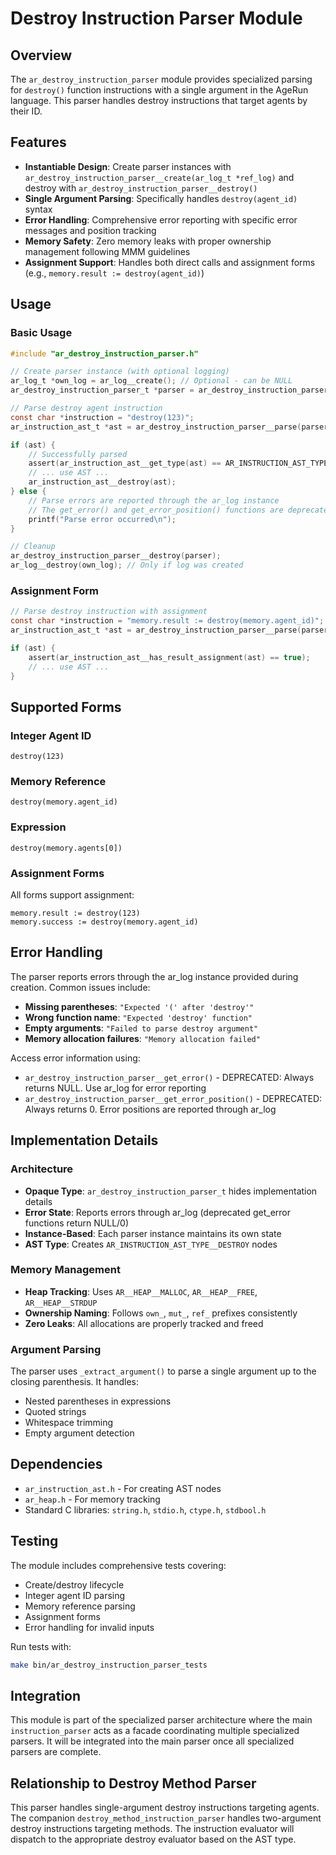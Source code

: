 # Destroy Instruction Parser Module

## Overview

The `ar_destroy_instruction_parser` module provides specialized parsing for `destroy()` function instructions with a single argument in the AgeRun language. This parser handles destroy instructions that target agents by their ID.

## Features

- **Instantiable Design**: Create parser instances with `ar_destroy_instruction_parser__create(ar_log_t *ref_log)` and destroy with `ar_destroy_instruction_parser__destroy()`
- **Single Argument Parsing**: Specifically handles `destroy(agent_id)` syntax
- **Error Handling**: Comprehensive error reporting with specific error messages and position tracking
- **Memory Safety**: Zero memory leaks with proper ownership management following MMM guidelines
- **Assignment Support**: Handles both direct calls and assignment forms (e.g., `memory.result := destroy(agent_id)`)

## Usage

### Basic Usage

```c
#include "ar_destroy_instruction_parser.h"

// Create parser instance (with optional logging)
ar_log_t *own_log = ar_log__create(); // Optional - can be NULL
ar_destroy_instruction_parser_t *parser = ar_destroy_instruction_parser__create(own_log);

// Parse destroy agent instruction
const char *instruction = "destroy(123)";
ar_instruction_ast_t *ast = ar_destroy_instruction_parser__parse(parser, instruction, NULL);

if (ast) {
    // Successfully parsed
    assert(ar_instruction_ast__get_type(ast) == AR_INSTRUCTION_AST_TYPE__DESTROY);
    // ... use AST ...
    ar_instruction_ast__destroy(ast);
} else {
    // Parse errors are reported through the ar_log instance
    // The get_error() and get_error_position() functions are deprecated
    printf("Parse error occurred\n");
}

// Cleanup
ar_destroy_instruction_parser__destroy(parser);
ar_log__destroy(own_log); // Only if log was created
```

### Assignment Form

```c
// Parse destroy instruction with assignment
const char *instruction = "memory.result := destroy(memory.agent_id)";
ar_instruction_ast_t *ast = ar_destroy_instruction_parser__parse(parser, instruction, "memory.result");

if (ast) {
    assert(ar_instruction_ast__has_result_assignment(ast) == true);
    // ... use AST ...
}
```

## Supported Forms

### Integer Agent ID
```
destroy(123)
```

### Memory Reference
```
destroy(memory.agent_id)
```

### Expression
```
destroy(memory.agents[0])
```

### Assignment Forms
All forms support assignment:
```
memory.result := destroy(123)
memory.success := destroy(memory.agent_id)
```

## Error Handling

The parser reports errors through the ar_log instance provided during creation. Common issues include:

- **Missing parentheses**: `"Expected '(' after 'destroy'"`
- **Wrong function name**: `"Expected 'destroy' function"`
- **Empty arguments**: `"Failed to parse destroy argument"`
- **Memory allocation failures**: `"Memory allocation failed"`

Access error information using:
- `ar_destroy_instruction_parser__get_error()` - DEPRECATED: Always returns NULL. Use ar_log for error reporting
- `ar_destroy_instruction_parser__get_error_position()` - DEPRECATED: Always returns 0. Error positions are reported through ar_log

## Implementation Details

### Architecture
- **Opaque Type**: `ar_destroy_instruction_parser_t` hides implementation details
- **Error State**: Reports errors through ar_log (deprecated get_error functions return NULL/0)
- **Instance-Based**: Each parser instance maintains its own state
- **AST Type**: Creates `AR_INSTRUCTION_AST_TYPE__DESTROY` nodes

### Memory Management
- **Heap Tracking**: Uses `AR__HEAP__MALLOC`, `AR__HEAP__FREE`, `AR__HEAP__STRDUP`
- **Ownership Naming**: Follows `own_`, `mut_`, `ref_` prefixes consistently
- **Zero Leaks**: All allocations are properly tracked and freed

### Argument Parsing
The parser uses `_extract_argument()` to parse a single argument up to the closing parenthesis. It handles:
- Nested parentheses in expressions
- Quoted strings
- Whitespace trimming
- Empty argument detection

## Dependencies

- `ar_instruction_ast.h` - For creating AST nodes
- `ar_heap.h` - For memory tracking
- Standard C libraries: `string.h`, `stdio.h`, `ctype.h`, `stdbool.h`

## Testing

The module includes comprehensive tests covering:
- Create/destroy lifecycle
- Integer agent ID parsing
- Memory reference parsing
- Assignment forms
- Error handling for invalid inputs

Run tests with:
```bash
make bin/ar_destroy_instruction_parser_tests
```

## Integration

This module is part of the specialized parser architecture where the main `instruction_parser` acts as a facade coordinating multiple specialized parsers. It will be integrated into the main parser once all specialized parsers are complete.

## Relationship to Destroy Method Parser

This parser handles single-argument destroy instructions targeting agents. The companion `destroy_method_instruction_parser` handles two-argument destroy instructions targeting methods. The instruction evaluator will dispatch to the appropriate destroy evaluator based on the AST type.